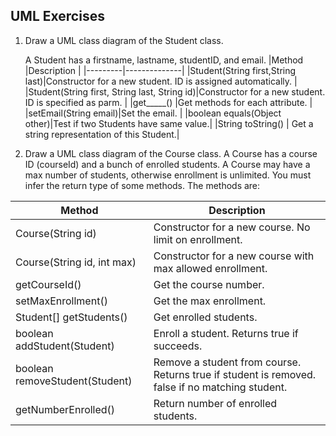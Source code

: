 ## UML Exercises

1. Draw a UML class diagram of the Student class.
    
    A Student has a firstname, lastname, studentID, and email.
|Method   |Description   |
|---------|--------------|
|Student(String first,String last)|Constructor for a new student. ID is assigned automatically.  |
|Student(String first, String last, String id)|Constructor for a new student. ID is specified as parm.   |
|get_____()   |Get methods for each attribute.   |
|setEmail(String email)|Set the email. |
|boolean equals(Object other)|Test if two Students have same value.|
|String toString() | Get a string representation of this Student.|

2. Draw a UML class diagram of the Course class.
    A Course has a course ID (courseId) and a bunch of enrolled students.
    A Course may have a max number of students, otherwise enrollment is unlimited.
    You must infer the return type of some methods.
    The methods are:

|Method   |Description   |
|---------|--------------|
|Course(String id)|Constructor for a new course.  No limit on enrollment. |
|Course(String id, int max)|Constructor for a new course with max allowed enrollment. |
|getCourseId()   |Get the course number.   |
|setMaxEnrollment()|Get the max enrollment. |
|Student[] getStudents()|Get enrolled students.|
|boolean addStudent(Student)| Enroll a student. Returns true if succeeds.|
|boolean removeStudent(Student)| Remove a student from course. Returns true if student is removed. false if no matching student.|
|getNumberEnrolled() | Return number of enrolled students.|
